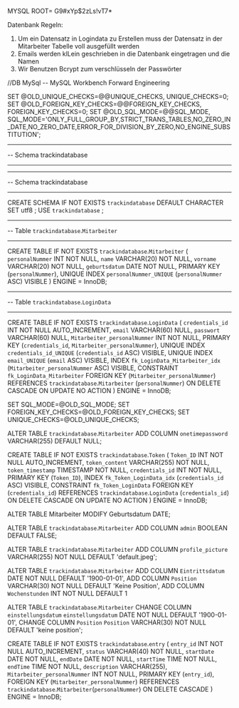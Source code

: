 MYSQL ROOT= G9#xYp$2zLs!vT7*

Datenbank Regeln:

1. Um ein Datensatz in Logindata zu Erstellen muss der Datensatz in der Mitarbeiter Tabelle voll ausgefüllt werden
2. Emails werden klLein geschrieben in die Datenbank eingetragen und die Namen
3. Wir Benutzen Bcrypt zum verschlüsseln der Passwörter

//DB MySql
-- MySQL Workbench Forward Engineering

SET @OLD_UNIQUE_CHECKS=@@UNIQUE_CHECKS, UNIQUE_CHECKS=0;
SET @OLD_FOREIGN_KEY_CHECKS=@@FOREIGN_KEY_CHECKS, FOREIGN_KEY_CHECKS=0;
SET @OLD_SQL_MODE=@@SQL_MODE, SQL_MODE='ONLY_FULL_GROUP_BY,STRICT_TRANS_TABLES,NO_ZERO_IN_DATE,NO_ZERO_DATE,ERROR_FOR_DIVISION_BY_ZERO,NO_ENGINE_SUBSTITUTION';

-- -----------------------------------------------------
-- Schema trackindatabase
-- -----------------------------------------------------

-- -----------------------------------------------------
-- Schema trackindatabase
-- -----------------------------------------------------
CREATE SCHEMA IF NOT EXISTS `trackindatabase` DEFAULT CHARACTER SET utf8 ;
USE `trackindatabase` ;

-- -----------------------------------------------------
-- Table `trackindatabase`.`Mitarbeiter`
-- -----------------------------------------------------
CREATE TABLE IF NOT EXISTS `trackindatabase`.`Mitarbeiter` (
`personalNummer` INT NOT NULL,
`name` VARCHAR(20) NOT NULL,
`vorname` VARCHAR(20) NOT NULL,
`geburtsdatum` DATE NOT NULL,
PRIMARY KEY (`personalNummer`),
UNIQUE INDEX `personalNummer_UNIQUE` (`personalNummer` ASC) VISIBLE
)
ENGINE = InnoDB;

-- -----------------------------------------------------
-- Table `trackindatabase`.`LoginData`
-- -----------------------------------------------------
CREATE TABLE IF NOT EXISTS `trackindatabase`.`LoginData` (
`credentials_id` INT NOT NULL AUTO_INCREMENT,
`email` VARCHAR(60) NULL,
`passwort` VARCHAR(60) NULL,
`Mitarbeiter_personalNummer` INT NOT NULL,
PRIMARY KEY (`credentials_id`, `Mitarbeiter_personalNummer`),
UNIQUE INDEX `credentials_id_UNIQUE` (`credentials_id` ASC) VISIBLE,
UNIQUE INDEX `email_UNIQUE` (`email` ASC) VISIBLE,
INDEX `fk_LoginData_Mitarbeiter_idx` (`Mitarbeiter_personalNummer` ASC) VISIBLE,
CONSTRAINT `fk_LoginData_Mitarbeiter`
FOREIGN KEY (`Mitarbeiter_personalNummer`)
REFERENCES `trackindatabase`.`Mitarbeiter` (`personalNummer`)
ON DELETE CASCADE
ON UPDATE NO ACTION
)
ENGINE = InnoDB;

SET SQL_MODE=@OLD_SQL_MODE;
SET FOREIGN_KEY_CHECKS=@OLD_FOREIGN_KEY_CHECKS;
SET UNIQUE_CHECKS=@OLD_UNIQUE_CHECKS;


ALTER TABLE `trackindatabase`.`Mitarbeiter`
ADD COLUMN `onetimepassword` VARCHAR(255) DEFAULT NULL;

CREATE TABLE IF NOT EXISTS `trackindatabase`.`Token` (
`Token_ID` INT NOT NULL AUTO_INCREMENT,
`token_content` VARCHAR(255) NOT NULL,
`token_timestamp` TIMESTAMP NOT NULL,
`credentials_id` INT NOT NULL,
PRIMARY KEY (`Token_ID`),
INDEX `fk_Token_LoginData_idx` (`credentials_id` ASC) VISIBLE,
CONSTRAINT `fk_Token_LoginData`
FOREIGN KEY (`credentials_id`)
REFERENCES `trackindatabase`.`LoginData` (`credentials_id`)
ON DELETE CASCADE
ON UPDATE NO ACTION
)
ENGINE = InnoDB;


ALTER TABLE Mitarbeiter MODIFY Geburtsdatum DATE;

ALTER TABLE `trackindatabase`.`Mitarbeiter`
ADD COLUMN `admin` BOOLEAN DEFAULT FALSE;

ALTER TABLE `trackindatabase`.`Mitarbeiter`
ADD COLUMN `profile_picture` VARCHAR(255) NOT NULL DEFAULT 'default.jpeg';


ALTER TABLE `trackindatabase`.`Mitarbeiter`
ADD COLUMN `Eintrittsdatum` DATE NOT NULL DEFAULT '1900-01-01',
ADD COLUMN `Position` VARCHAR(30) NOT NULL DEFAULT 'Keine Position',
ADD COLUMN `Wochenstunden` INT NOT NULL DEFAULT 1

ALTER TABLE `trackindatabase`.`Mitarbeiter`
CHANGE COLUMN `einstellungsdatum` `einstellungsdatum` DATE NOT NULL DEFAULT '1900-01-01',
CHANGE COLUMN `Position` `Position` VARCHAR(30) NOT NULL DEFAULT 'keine position';

CREATE TABLE IF NOT EXISTS `trackindatabase`.`entry` (
`entry_id` INT NOT NULL AUTO_INCREMENT,
`status` VARCHAR(40) NOT NULL,
`startDate` DATE NOT NULL,
`endDate` DATE NOT NULL,
`startTime` TIME NOT NULL,
`endTime` TIME NOT NULL,
`description` VARCHAR(255),
`Mitarbeiter_personalNummer` INT NOT NULL,
PRIMARY KEY (`entry_id`),
FOREIGN KEY (`Mitarbeiter_personalNummer`) REFERENCES `trackindatabase`.`Mitarbeiter`(`personalNummer`) ON DELETE CASCADE
) ENGINE = InnoDB;